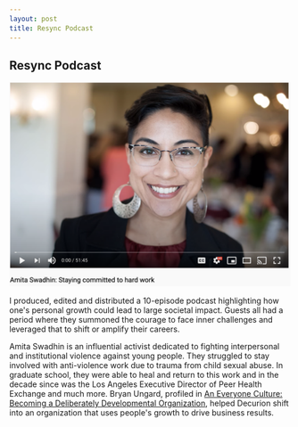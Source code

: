 ```yaml
---
layout: post
title: Resync Podcast
---
```


Resync Podcast
-----

![Amita episode](/images/amita.png)

I produced, edited and distributed a 10-episode podcast highlighting how one's personal
growth could lead to large societal impact. Guests all had a period where they 
summoned the courage to face inner challenges and leveraged that to shift or amplify their 
careers.
 
Amita Swadhin is an influential activist dedicated to fighting interpersonal 
and institutional violence against young people. They struggled to stay involved
with anti-violence work due to trauma from child sexual abuse. In graduate school,
they were able to heal and return to this work and in the decade since  was the Los Angeles Executive Director of Peer Health Exchange
and much more. Bryan Ungard, profiled in [An Everyone Culture: Becoming a Deliberately Developmental Organization](https://www.audible.com/pd/An-Everyone-Culture-Audiobook/B01N9V51BW),
helped Decurion shift into an organization that uses people's growth to drive business results. 
